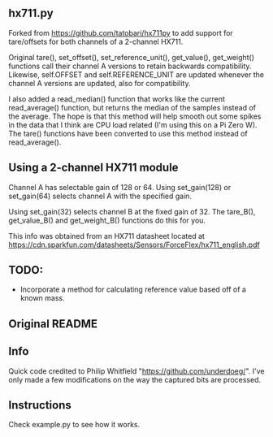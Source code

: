 hx711.py
--------
Forked from https://github.com/tatobari/hx711py to add support for tare/offsets
for both channels of a 2-channel HX711.

Original tare(), set_offset(), set_reference_unit(), get_value(), get_weight()
functions call their channel A versions to retain backwards compatibility.  
Likewise, self.OFFSET and self.REFERENCE_UNIT are updated whenever the channel A
versions are updated, also for compatibility.

I also added a read_median() function that works like the current read_average()
function, but returns the median of the samples instead of the average.  The
hope is that this method will help smooth out some spikes in the data that I
think are CPU load related (I'm using this on a Pi Zero W).  The tare()
functions have been converted to use this method instead of read_average().

Using a 2-channel HX711 module
------------------------------
Channel A has selectable gain of 128 or 64.  Using set_gain(128) or set_gain(64)
selects channel A with the specified gain.

Using set_gain(32) selects channel B at the fixed gain of 32.  The tare_B(),
get_value_B() and get_weight_B() functions do this for you.

This info was obtained from an HX711 datasheet located at
https://cdn.sparkfun.com/datasheets/Sensors/ForceFlex/hx711_english.pdf

TODO:
-----
  * Incorporate a method for calculating reference value based off of a known
    mass.

Original README
---------------

Info
----
Quick code credited to Philip Whitfield  "https://github.com/underdoeg/".
I've only made a few modifications on the way the captured bits are processed.

Instructions
------------
Check example.py to see how it works.
